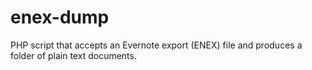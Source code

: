 enex-dump
=========

PHP script that accepts an Evernote export (ENEX) file and produces a folder of plain text documents.
